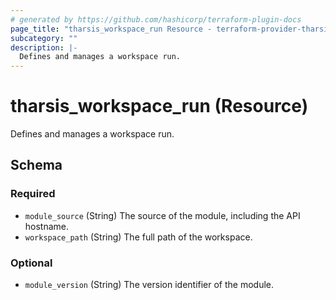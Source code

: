 ```yaml
---
# generated by https://github.com/hashicorp/terraform-plugin-docs
page_title: "tharsis_workspace_run Resource - terraform-provider-tharsis"
subcategory: ""
description: |-
  Defines and manages a workspace run.
---
```


# tharsis_workspace_run (Resource)

Defines and manages a workspace run.



<!-- schema generated by tfplugindocs -->
## Schema

### Required

- `module_source` (String) The source of the module, including the API hostname.
- `workspace_path` (String) The full path of the workspace.

### Optional

- `module_version` (String) The version identifier of the module.



